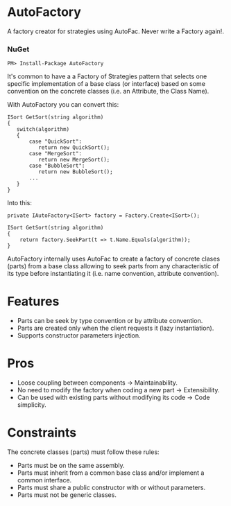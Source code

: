 # AutoFactory
A factory creator for strategies using AutoFac. Never write a Factory again!.

### NuGet
```
PM> Install-Package AutoFactory
```

It's common to have a a Factory of Strategies pattern that selects one specific implementation of a base class (or interface) based on some convention on the concrete classes (i.e. an Attribute, the Class Name).

With AutoFactory you can convert this:
```
ISort GetSort(string algorithm) 
{
   switch(algorithm) 
   {
       case "QuickSort":
          return new QuickSort();
       case "MergeSort":
          return new MergeSort();
       case "BubbleSort":
          return new BubbleSort();
       ...
   }
}
```
Into this:
```
private IAutoFactory<ISort> factory = Factory.Create<ISort>();

ISort GetSort(string algorithm)
{
    return factory.SeekPart(t => t.Name.Equals(algorithm));
}
```

AutoFactory internally uses AutoFac to create a factory of concrete clases (parts) from a base class allowing to seek parts from any characteristic of its type before instantiating it (i.e. name convention, attribute convention).

Features
=====
- Parts can be seek by type convention or by attribute convention. 
- Parts are created only when the client requests it (lazy instantiation). 
- Supports constructor parameters injection.

Pros
=====
- Loose coupling between components -> Maintainability.
- No need to modify the factory when coding a new part -> Extensibility. 
- Can be used with existing parts without modifying its code -> Code simplicity.

Constraints
=====

The concrete classes (parts) must follow these rules:
- Parts must be on the same assembly.
- Parts must inherit from a common base class and/or implement a common interface.
- Parts must share a public constructor with or without parameters.
- Parts must not be generic classes.

